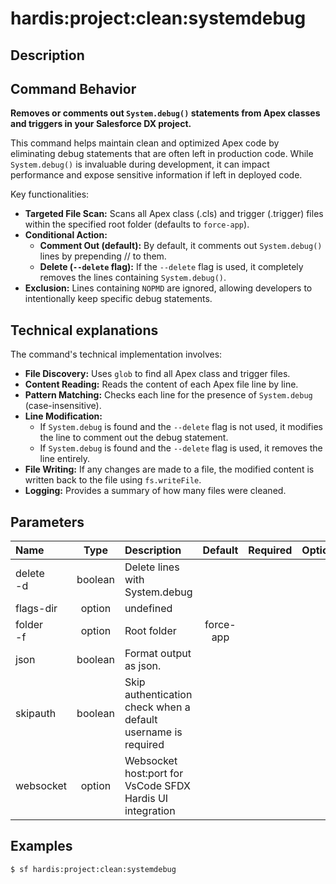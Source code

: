 <!-- This file has been generated with command 'sf hardis:doc:plugin:generate'. Please do not update it manually or it may be overwritten -->
# hardis:project:clean:systemdebug

## Description


## Command Behavior

**Removes or comments out `System.debug()` statements from Apex classes and triggers in your Salesforce DX project.**

This command helps maintain clean and optimized Apex code by eliminating debug statements that are often left in production code. While `System.debug()` is invaluable during development, it can impact performance and expose sensitive information if left in deployed code.

Key functionalities:

- **Targeted File Scan:** Scans all Apex class (.cls) and trigger (.trigger) files within the specified root folder (defaults to `force-app`).
- **Conditional Action:**
  - **Comment Out (default):** By default, it comments out `System.debug()` lines by prepending // to them.
  - **Delete (`--delete` flag):** If the `--delete` flag is used, it completely removes the lines containing `System.debug()`.
- **Exclusion:** Lines containing `NOPMD` are ignored, allowing developers to intentionally keep specific debug statements.

## Technical explanations

The command's technical implementation involves:

- **File Discovery:** Uses `glob` to find all Apex class and trigger files.
- **Content Reading:** Reads the content of each Apex file line by line.
- **Pattern Matching:** Checks each line for the presence of `System.debug` (case-insensitive).
- **Line Modification:**
  - If `System.debug` is found and the `--delete` flag is not used, it modifies the line to comment out the debug statement.
  - If `System.debug` is found and the `--delete` flag is used, it removes the line entirely.
- **File Writing:** If any changes are made to a file, the modified content is written back to the file using `fs.writeFile`.
- **Logging:** Provides a summary of how many files were cleaned.


## Parameters

| Name          |  Type   | Description                                                   |  Default  | Required | Options |
|:--------------|:-------:|:--------------------------------------------------------------|:---------:|:--------:|:-------:|
| delete<br/>-d | boolean | Delete lines with System.debug                                |           |          |         |
| flags-dir     | option  | undefined                                                     |           |          |         |
| folder<br/>-f | option  | Root folder                                                   | force-app |          |         |
| json          | boolean | Format output as json.                                        |           |          |         |
| skipauth      | boolean | Skip authentication check when a default username is required |           |          |         |
| websocket     | option  | Websocket host:port for VsCode SFDX Hardis UI integration     |           |          |         |

## Examples

```shell
$ sf hardis:project:clean:systemdebug
```


